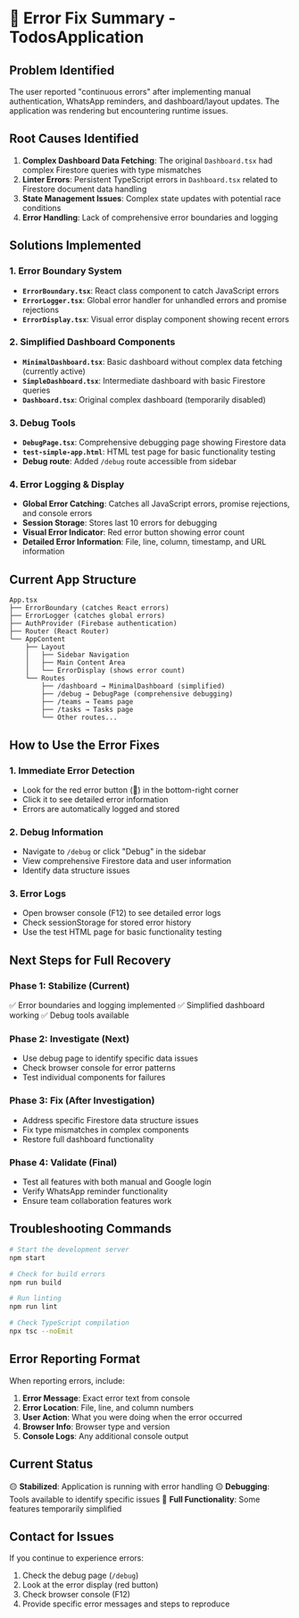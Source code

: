 # 🚨 Error Fix Summary - TodosApplication

## **Problem Identified**
The user reported "continuous errors" after implementing manual authentication, WhatsApp reminders, and dashboard/layout updates. The application was rendering but encountering runtime issues.

## **Root Causes Identified**
1. **Complex Dashboard Data Fetching**: The original `Dashboard.tsx` had complex Firestore queries with type mismatches
2. **Linter Errors**: Persistent TypeScript errors in `Dashboard.tsx` related to Firestore document data handling
3. **State Management Issues**: Complex state updates with potential race conditions
4. **Error Handling**: Lack of comprehensive error boundaries and logging

## **Solutions Implemented**

### **1. Error Boundary System**
- **`ErrorBoundary.tsx`**: React class component to catch JavaScript errors
- **`ErrorLogger.tsx`**: Global error handler for unhandled errors and promise rejections
- **`ErrorDisplay.tsx`**: Visual error display component showing recent errors

### **2. Simplified Dashboard Components**
- **`MinimalDashboard.tsx`**: Basic dashboard without complex data fetching (currently active)
- **`SimpleDashboard.tsx`**: Intermediate dashboard with basic Firestore queries
- **`Dashboard.tsx`**: Original complex dashboard (temporarily disabled)

### **3. Debug Tools**
- **`DebugPage.tsx`**: Comprehensive debugging page showing Firestore data
- **`test-simple-app.html`**: HTML test page for basic functionality testing
- **Debug route**: Added `/debug` route accessible from sidebar

### **4. Error Logging & Display**
- **Global Error Catching**: Catches all JavaScript errors, promise rejections, and console errors
- **Session Storage**: Stores last 10 errors for debugging
- **Visual Error Indicator**: Red error button showing error count
- **Detailed Error Information**: File, line, column, timestamp, and URL information

## **Current App Structure**

```
App.tsx
├── ErrorBoundary (catches React errors)
├── ErrorLogger (catches global errors)
├── AuthProvider (Firebase authentication)
├── Router (React Router)
└── AppContent
    ├── Layout
    │   ├── Sidebar Navigation
    │   ├── Main Content Area
    │   └── ErrorDisplay (shows error count)
    └── Routes
        ├── /dashboard → MinimalDashboard (simplified)
        ├── /debug → DebugPage (comprehensive debugging)
        ├── /teams → Teams page
        ├── /tasks → Tasks page
        └── Other routes...
```

## **How to Use the Error Fixes**

### **1. Immediate Error Detection**
- Look for the red error button (🚨) in the bottom-right corner
- Click it to see detailed error information
- Errors are automatically logged and stored

### **2. Debug Information**
- Navigate to `/debug` or click "Debug" in the sidebar
- View comprehensive Firestore data and user information
- Identify data structure issues

### **3. Error Logs**
- Open browser console (F12) to see detailed error logs
- Check sessionStorage for stored error history
- Use the test HTML page for basic functionality testing

## **Next Steps for Full Recovery**

### **Phase 1: Stabilize (Current)**
✅ Error boundaries and logging implemented
✅ Simplified dashboard working
✅ Debug tools available

### **Phase 2: Investigate (Next)**
- Use debug page to identify specific data issues
- Check browser console for error patterns
- Test individual components for failures

### **Phase 3: Fix (After Investigation)**
- Address specific Firestore data structure issues
- Fix type mismatches in complex components
- Restore full dashboard functionality

### **Phase 4: Validate (Final)**
- Test all features with both manual and Google login
- Verify WhatsApp reminder functionality
- Ensure team collaboration features work

## **Troubleshooting Commands**

```bash
# Start the development server
npm start

# Check for build errors
npm run build

# Run linting
npm run lint

# Check TypeScript compilation
npx tsc --noEmit
```

## **Error Reporting Format**

When reporting errors, include:
1. **Error Message**: Exact error text from console
2. **Error Location**: File, line, and column numbers
3. **User Action**: What you were doing when the error occurred
4. **Browser Info**: Browser type and version
5. **Console Logs**: Any additional console output

## **Current Status**
🟡 **Stabilized**: Application is running with error handling
🟡 **Debugging**: Tools available to identify specific issues
🔴 **Full Functionality**: Some features temporarily simplified

## **Contact for Issues**
If you continue to experience errors:
1. Check the debug page (`/debug`)
2. Look at the error display (red button)
3. Check browser console (F12)
4. Provide specific error messages and steps to reproduce





